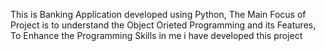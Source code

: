 This is Banking Application developed using Python, The Main Focus of Project is to understand the Object Orieted Programming and its Features, To Enhance the Programming Skills in me i have developed this project
